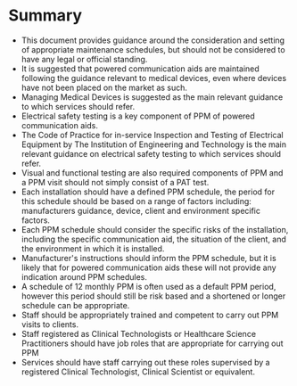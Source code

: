 # Summary

* This document provides guidance around the consideration and setting of appropriate maintenance schedules, but should not be considered to have any legal or official standing.
* It is suggested that powered communication aids are maintained following the guidance relevant to medical devices, even where devices have not been placed on the market as such.
* Managing Medical Devices is suggested as the main relevant guidance to which services should refer. 
* Electrical safety testing is a key component of PPM of powered communication aids.  
* The Code of Practice for in-service Inspection and Testing of Electrical Equipment by The Institution of Engineering and Technology is the main relevant guidance on electrical safety testing to which services should refer.
* Visual and functional testing are also required components of PPM and a PPM visit should not simply consist of a PAT test.
* Each installation should have a defined PPM schedule, the period for this schedule should be based on a range of factors including: manufacturers guidance,  device, client and environment specific factors.
* Each PPM schedule should consider the specific risks of the installation, including the specific communication aid, the situation of the client, and the environment in which it is installed.
* Manufacturer's instructions should inform the PPM schedule, but it is likely that for powered communication aids these will not provide any indication around PPM schedules.
* A schedule of 12 monthly PPM is often used as a default PPM period, however this period should still be risk based and a shortened or longer schedule can be appropriate.
* Staff should be appropriately trained and competent to carry out PPM visits to clients.  
* Staff registered as Clinical Technologists or Healthcare Science Practitioners should have job roles that are appropriate for carrying out PPM
* Services should have staff carrying out these roles supervised by a registered Clinical Technologist, Clinical Scientist or equivalent.



